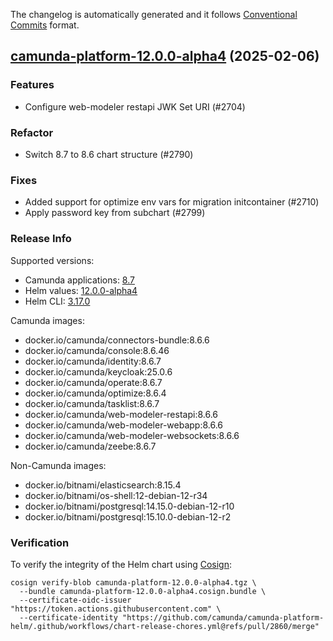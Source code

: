The changelog is automatically generated and it follows [Conventional Commits](https://www.conventionalcommits.org/en/v1.0.0/) format.

## [camunda-platform-12.0.0-alpha4](https://github.com/camunda/camunda-platform-helm/releases/tag/camunda-platform-12.0.0-alpha4) (2025-02-06)

### Features

- Configure web-modeler restapi JWK Set URI (#2704)

### Refactor

- Switch 8.7 to 8.6 chart structure (#2790)

### Fixes

- Added support for optimize env vars for migration initcontainer (#2710)
- Apply password key from subchart (#2799)

<!-- generated by git-cliff -->
### Release Info

Supported versions:

- Camunda applications: [8.7](https://github.com/camunda/camunda-platform/releases?q=tag%3A8.7&expanded=true)
- Helm values: [12.0.0-alpha4](https://artifacthub.io/packages/helm/camunda/camunda-platform/12.0.0-alpha4#parameters)
- Helm CLI: [3.17.0](https://github.com/helm/helm/releases/tag/v3.17.0)

Camunda images:

- docker.io/camunda/connectors-bundle:8.6.6
- docker.io/camunda/console:8.6.46
- docker.io/camunda/identity:8.6.7
- docker.io/camunda/keycloak:25.0.6
- docker.io/camunda/operate:8.6.7
- docker.io/camunda/optimize:8.6.4
- docker.io/camunda/tasklist:8.6.7
- docker.io/camunda/web-modeler-restapi:8.6.6
- docker.io/camunda/web-modeler-webapp:8.6.6
- docker.io/camunda/web-modeler-websockets:8.6.6
- docker.io/camunda/zeebe:8.6.7

Non-Camunda images:

- docker.io/bitnami/elasticsearch:8.15.4
- docker.io/bitnami/os-shell:12-debian-12-r34
- docker.io/bitnami/postgresql:14.15.0-debian-12-r10
- docker.io/bitnami/postgresql:15.10.0-debian-12-r2

### Verification

To verify the integrity of the Helm chart using [Cosign](https://docs.sigstore.dev/signing/quickstart/):

```shell
cosign verify-blob camunda-platform-12.0.0-alpha4.tgz \
  --bundle camunda-platform-12.0.0-alpha4.cosign.bundle \
  --certificate-oidc-issuer "https://token.actions.githubusercontent.com" \
  --certificate-identity "https://github.com/camunda/camunda-platform-helm/.github/workflows/chart-release-chores.yml@refs/pull/2860/merge"
```
